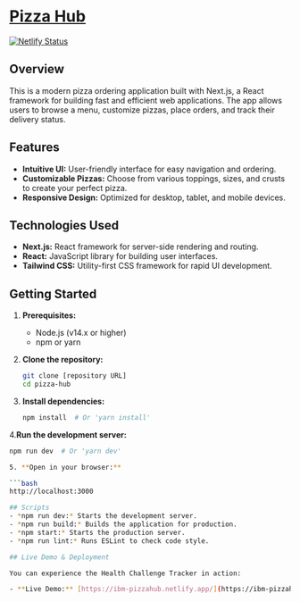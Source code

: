 # [Pizza Hub](https://ibm-pizzahub.netlify.app/)
[![Netlify Status](https://api.netlify.com/api/v1/badges/1bd225b7-56d3-410e-afdd-c73108f9c5d3/deploy-status)](https://app.netlify.com/sites/fyle-health-challenge-tracker/deploys)

## Overview

This is a modern pizza ordering application built with Next.js, a React framework for building fast and efficient web applications. The app allows users to browse a menu, customize pizzas, place orders, and track their delivery status.

## Features

- **Intuitive UI:** User-friendly interface for easy navigation and ordering.
- **Customizable Pizzas:** Choose from various toppings, sizes, and crusts to create your perfect pizza.
- **Responsive Design:** Optimized for desktop, tablet, and mobile devices.

## Technologies Used

- **Next.js:** React framework for server-side rendering and routing.
- **React:** JavaScript library for building user interfaces.
- **Tailwind CSS:** Utility-first CSS framework for rapid UI development.

## Getting Started

1. **Prerequisites:**
   - Node.js (v14.x or higher)
   - npm or yarn

2. **Clone the repository:**
   ```bash
   git clone [repository URL]
   cd pizza-hub

3. **Install dependencies:**
   ```bash
   npm install  # Or 'yarn install'
   
4.**Run the development server:**

   ```bash  
   npm run dev  # Or 'yarn dev'

5. **Open in your browser:**

   ```bash
   http://localhost:3000

## Scripts
   - *npm run dev:* Starts the development server.
   - *npm run build:* Builds the application for production.
   - *npm start:* Starts the production server.
   - *npm run lint:* Runs ESLint to check code style.

## Live Demo & Deployment

You can experience the Health Challenge Tracker in action:

- **Live Demo:** [https://ibm-pizzahub.netlify.app/](https://ibm-pizzahub.netlify.app/)